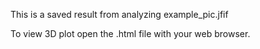 This is a saved result from analyzing example_pic.jfif

To view 3D plot open the .html file with your web browser.
